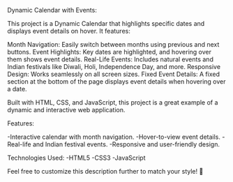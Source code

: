 Dynamic Calendar with Events:

This project is a Dynamic Calendar that highlights specific dates and displays event details on hover. It features:

Month Navigation: Easily switch between months using previous and next buttons.
Event Highlights: Key dates are highlighted, and hovering over them shows event details.
Real-Life Events: Includes natural events and Indian festivals like Diwali, Holi, Independence Day, and more.
Responsive Design: Works seamlessly on all screen sizes.
Fixed Event Details: A fixed section at the bottom of the page displays event details when hovering over a date.

Built with HTML, CSS, and JavaScript, this project is a great example of a dynamic and interactive web application.

Features:

-Interactive calendar with month navigation.
-Hover-to-view event details.
-Real-life and Indian festival events.
-Responsive and user-friendly design.

Technologies Used:
-HTML5
-CSS3
-JavaScript

Feel free to customize this description further to match your style! 🚀

